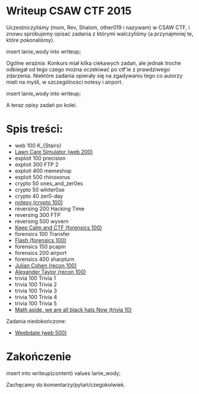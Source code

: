 # Writeup CSAW CTF 2015

Uczestniczyliśmy (msm, Rev, Shalom, other019 i nazywam) w CSAW CTF, i znowu spróbujemy opisać zadania z którymi walczyliśmy (a przynajmniej te, które pokonaliśmy).

insert lanie_wody into writeup;

Ogólne wrażnia:
Konkurs miał kilka ciekawych zadań, ale jednak troche odbiegał od tego czego można oczekiwać po ctf'ie z prawdziwego zdarzenia. Niektóre zadania opierały się na zgadywaniu tego co autorzy mieli na myśli, w szczególności notesy i airport.

insert lanie_wody into writeup;

A teraz opisy zadań po kolei.

# Spis treści:

* web 100 K_{Stairs}
* [Lawn Care Simulator (web 200)](web_200_lawn_care_simulator)
* exploit 100 precision
* exploit 300 FTP 2
* exploit 400 memeshop
* exploit 500 rhinoxorus
* crypto 50 ones_and_zer0es
* crypto 50 whiter0se
* crypto 40 zer0-day
* [notesy (crypto 100)](crypto_100_notesy)
* reversing 200 Hacking Time
* reversing 300 FTP
* reversing 500 wyvern
* [Keep Calm and CTF (forensics 100)](forensics_100_keep_calm_and_ctf)
* forensics 100 Transfer
* [Flash (forensics 100)](forensics_100_flash)
* forensics 150 pcapin
* forensics 200 airport
* forensics 400 sharpturn
* [Julian Cohen (recon 100)](recon_100_julian_cohen)
* [Alexander Taylor (recon 100)](recon_100_alexander_taylor)
* trivia 100 Trivia 1
* trivia 100 Trivia 2
* trivia 100 Trivia 3
* trivia 100 Trivia 4
* trivia 100 Trivia 5
* [Math aside, we are all black hats Now (trivia 10)](trivia_10_black_hat)

Zadania niedokończone:

* [Weebdate (web 500)](web_500_weebdate)

# Zakończenie

insert into writeup(content) values lanie_wody;

Zachęcamy do komentarzy/pytań/czegokolwiek.
